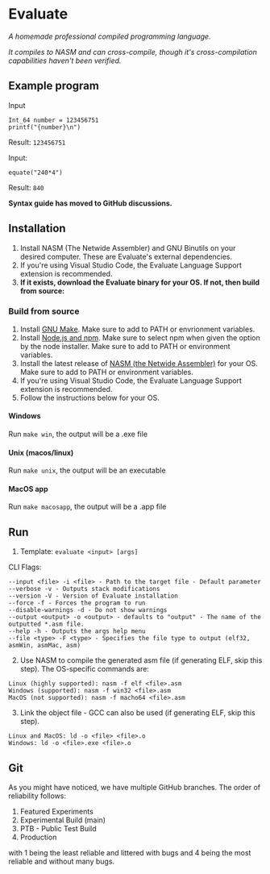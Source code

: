 # Evaluate
*A homemade professional compiled programming language.*

*It compiles to NASM and can cross-compile, though it's cross-compilation capabilities haven't been verified.*

## Example program
Input 
```
Int_64 number = 123456751
printf("{number}\n")
``` 
Result: `123456751`

Input: 
```
equate("240*4")
```
Result: `840`

**Syntax guide has moved to GitHub discussions.**

## Installation

1. Install NASM (The Netwide Assembler) and GNU Binutils on your desired computer. These are Evaluate's external dependencies.
2. If you're using Visual Studio Code, the Evaluate Language Support extension is recommended.
3. **If it exists, download the Evaluate binary for your OS. If not, then build from source:**

### Build from source

1. Install [GNU Make](https://www.gnu.org/software/make/). Make sure to add to PATH or envrionment variables.
2. Install [Node.js and npm](https://www.nodejs.org). Make sure to select npm when given the option by the node installer. Make sure to add to PATH or environment variables.
3. Install the latest release of [NASM (the Netwide Assembler)](https://www.nasm.us/pub/nasm/releasebuilds/?C=M;O=D) for your OS. Make sure to add to PATH or environment variables.
4. If you're using Visual Studio Code, the Evaluate Language Support extension is recommended.
5. Follow the instructions below for your OS.

#### Windows
Run `make win`, the output will be a .exe file

#### Unix (macos/linux)
Run `make unix`, the output will be an executable

#### MacOS app
Run `make macosapp`, the output will be a .app file

## Run 
1. Template: `evaluate <input> [args]`

CLI Flags:
```
--input <file> -i <file> - Path to the target file - Default parameter
--verbose -v - Outputs stack modifications
--version -V - Version of Evaluate installation
--force -f - Forces the program to run
--disable-warnings -d - Do not show warnings
--output <output> -o <output> - defaults to "output" - The name of the outputted *.asm file.
--help -h - Outputs the args help menu
--file <type> -F <type> - Specifies the file type to output (elf32, asmWin, asmMac, asm)
```

2. Use NASM to compile the generated asm file (if generating ELF, skip this step). The OS-specific commands are:
```
Linux (highly supported): nasm -f elf <file>.asm
Windows (supported): nasm -f win32 <file>.asm
MacOS (not supported): nasm -f macho64 <file>.asm
```
3. Link the object file - GCC can also be used (if generating ELF, skip this step).
```
Linux and MacOS: ld -o <file> <file>.o
Windows: ld -o <file>.exe <file>.o
```


## Git

As you might have noticed, we have multiple GitHub branches. The order of reliability follows:

1. Featured Experiments
2. Experimental Build (main)
3. PTB - Public Test Build
4. Production

with 1 being the least reliable and littered with bugs and 4 being the most reliable and without many bugs.
